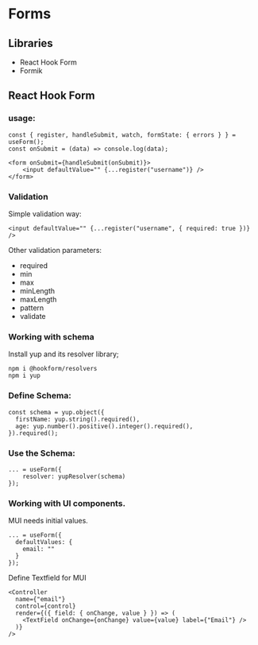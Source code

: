 
# Forms

## Libraries

* React Hook Form
* Formik

## React Hook Form

### usage: 

```
const { register, handleSubmit, watch, formState: { errors } } = useForm();
const onSubmit = (data) => console.log(data);
```
```
<form onSubmit={handleSubmit(onSubmit)}>
    <input defaultValue="" {...register("username")} />
</form>
```

### Validation 
Simple validation way:
```
<input defaultValue="" {...register("username", { required: true })} />
```
Other validation parameters:

* required
* min
* max
* minLength
* maxLength
* pattern
* validate

### Working with schema 

Install yup and its resolver library;

```
npm i @hookform/resolvers
npm i yup
```

### Define Schema:
```
const schema = yup.object({
  firstName: yup.string().required(),
  age: yup.number().positive().integer().required(),
}).required();
```

### Use the Schema:

```
... = useForm({
    resolver: yupResolver(schema)
});
```

### Working with UI components. 

MUI needs initial values. 

```
... = useForm({ 
  defaultValues: {
    email: ""
  }
});
```



Define Textfield for MUI
```
<Controller
  name={"email"}
  control={control}
  render={({ field: { onChange, value } }) => (
    <TextField onChange={onChange} value={value} label={"Email"} />
  )}
/>
```